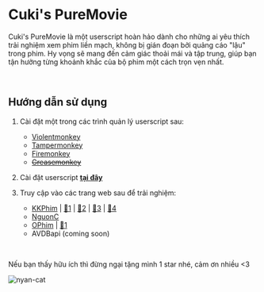 # Cuki's PureMovie
Cuki's PureMovie là một userscript hoàn hảo dành cho những ai yêu thích trải nghiệm xem phim liền mạch, không bị gián đoạn bởi quảng cáo "lậu" trong phim. Hy vọng sẽ mang đến cảm giác thoải mái và tập trung, giúp bạn tận hưởng từng khoảnh khắc của bộ phim một cách trọn vẹn nhất.

&nbsp;

## Hướng dẫn sử dụng
1) Cài đặt một trong các trình quản lý userscript sau:
   - <a href="https://violentmonkey.github.io/get-it/" target="_blank" rel="noopener noreferrer">Violentmonkey</a>
   - <a href="https://www.tampermonkey.net/" target="_blank" rel="noopener noreferrer">Tampermonkey</a>
   - <a href="https://addons.mozilla.org/en-US/firefox/addon/firemonkey/" target="_blank" rel="noopener noreferrer">Firemonkey</a>
   - ~~<a href="https://addons.mozilla.org/en-US/firefox/addon/greasemonkey/" target="_blank" rel="noopener noreferrer">Greasemonkey</a>~~

2) Cài đặt userscript <a href="https://github.com/Hth4nh/PureMovies/raw/refs/heads/main/PureMovies.user.js" target="_blank" rel="noopener noreferrer">**tại đây**</a>

3) Truy cập vào các trang web sau để trải nghiệm:
   - <a href="https://kkphim.com/" target="_blank" rel="noopener noreferrer">KKPhim</a> | <a href="https://kkphim1.com/" target="_blank" rel="noopener noreferrer">🔗1</a> | <a href="https://kkphim.vip/" target="_blank" rel="noopener noreferrer">🔗2</a> | <a href="https://img.phimapi.com/" target="_blank" rel="noopener noreferrer">🔗3</a> | <a href="https://216.180.226.222/" target="_blank" rel="noopener noreferrer">🔗4</a>
   - <a href="https://phim.nguonc.com/" target="_blank" rel="noopener noreferrer">NguonC</a>
   - <a href="https://ophim.live/" target="_blank" rel="noopener noreferrer">OPhim</a> | <a href="https://ophim.movie/" target="_blank" rel="noopener noreferrer">🔗1</a>
   - AVDBapi (coming soon)
  
&nbsp;

Nếu bạn thấy hữu ích thì đừng ngại tặng mình 1 star nhé, cảm ơn nhiều <3

![nyan-cat](https://github.com/user-attachments/assets/88221688-3a36-42c3-a472-1042aee6197e)
